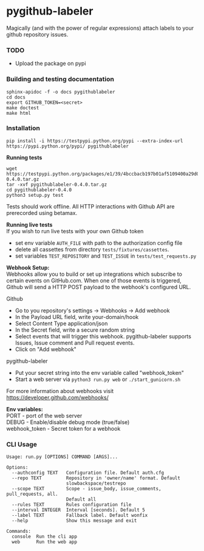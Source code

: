 # pygithub-labeler
Magically (and with the power of regular expressions) attach labels to your github repository issues.

### TODO
- Upload the package on pypi

### Building and testing documentation
```
sphinx-apidoc -f -o docs pygithublabeler
cd docs
export GITHUB_TOKEN=<secret>
make doctest
make html
```

### Installation
`pip install -i https://testpypi.python.org/pypi --extra-index-url https://pypi.python.org/pypi/ pygithublabeler`

**Running tests**
```
wget https://testpypi.python.org/packages/e1/39/4bccbacb197b01af5109400a29d0ec2fecb16c689a8da8ecfdc58fb652cd/pygithublabeler-0.4.0.tar.gz
tar -xvf pygithublabeler-0.4.0.tar.gz
cd pygithublabeler-0.4.0
python3 setup.py test
```
Tests should work offline. All HTTP interactions with Github API are prerecorded using betamax.
  
**Running live tests**  
If you wish to run live tests with your own Github token
- set env variable `AUTH_FILE` with path to the authorization config file
- delete all cassettes from directory `tests/fixtures/cassettes`.
- set variables `TEST_REPOSITORY` and `TEST_ISSUE` in `tests/test_requests.py` 


**Webhook Setup:**  
Webhooks allow you to build or set up integrations which subscribe to certain events on GitHub.com. When one of those events is triggered, Github will send a HTTP POST payload to the webhook's configured URL.

Github
- Go to you repository's settings -> Webhooks -> Add webhook  
- In the Payload URL field, write your-domain/hook
- Select Content Type application/json
- In the Secret field, write a secure random string
- Select events that will trigger this webhook. pygithub-labeler supports Issues, Issue comment and Pull request events.
- Click on "Add webhook"

pygithub-labeler
- Put your secret string into the env variable called "webhook_token"
- Start a web server via `python3 run.py web` or `./start_gunicorn.sh` 
  
For more information about webhooks visit <a href="https://developer.github.com/webhooks/">https://developer.github.com/webhooks/</a><br>

**Env variables:**  
PORT - port of the web server  
DEBUG - Enable/disable debug mode (true/false)  
webhook_token - Secret token for a webhook

### CLI Usage
```
Usage: run.py [OPTIONS] COMMAND [ARGS]...

Options:
  --authconfig TEXT   Configuration file. Default auth.cfg
  --repo TEXT         Repository in 'owner/name' format. Default
                      slowbackspace/testrepo
  --scope TEXT        Scope - issue_body, issue_comments, pull_requests, all.
                      Default all
  --rules TEXT        Rules configuration file
  --interval INTEGER  Interval [seconds]. Default 5
  --label TEXT        Fallback label. Default wonfix
  --help              Show this message and exit

Commands:
  console  Run the cli app
  web      Run the web app
```
